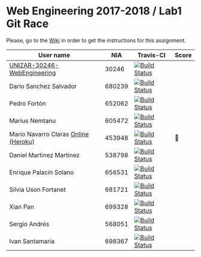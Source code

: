 # Web Engineering 2017-2018 / Lab1 Git Race

Please, go to the [Wiki](https://github.com/UNIZAR-30246-WebEngineering/lab1-git-race/wiki) in order to get the instructions for this assignment.

User name | NIA | Travis-CI|Score
----------|-----|----------|-----
[UNIZAR-30246-WebEngineering](https://github.com/UNIZAR-30246-WebEngineering/lab1-git-race) |30246 | [![Build Status](https://travis-ci.org/UNIZAR-30246-WebEngineering/lab1-git-race.svg)](https://travis-ci.org/UNIZAR-30246-WebEngineering/lab1-git-race)
Dario Sanchez Salvador | 680239 | [![Build Status](https://travis-ci.org/dari1495/lab1-git-race.svg)](https://travis-ci.org/dari1495/lab1-git-race)
Pedro Fortón | 652062 | [![Build Status](https://travis-ci.org/Concatenacion/lab1-git-race.svg)](https://travis-ci.org/Concatenacion/lab1-git-race)
Marius Nemtanu | 605472 | [![Build Status](https://travis-ci.org/MIN605472/lab1-git-race.svg)](https://travis-ci.org/MIN605472/lab1-git-race)
Mario Navarro Claras [Online (Heroku)](https://lab1-git-race.herokuapp.com/)| 453948 | [![Build Status](https://api.travis-ci.org/mnclaras/lab1-git-race.svg)](https://travis-ci.org/mnclaras/lab1-git-race) | :gift:
Daniel Martinez Martinez | 538798 | [![Build Status](https://travis-ci.org/danieluned/lab1-git-race.svg)](https://travis-ci.org/danieluned/lab1-git-race)
Enrique Palacin Solano | 656531 | [![Build Status](https://travis-ci.org/kikcillo/lab1-git-race.svg)](https://travis-ci.org/kikcillo/lab1-git-race)
Silvia Uson Fortanet| 681721 | [![Build Status](https://travis-ci.org/siluf/lab1-git-race.svg)](https://travis-ci.org/siluf/lab1-git-race)
Xian Pan | 699328 | [![Build Status](https://travis-ci.org/DreamaerD/lab1-git-race.svg)](https://travis-ci.org/DreamaerD/lab1-git-race)
Sergio Andrés | 568051 | [![Build Status](https://travis-ci.org/sandresmuniesa/lab1-git-race.svg)](https://travis-ci.org/sandresmuniesa/lab1-git-race)
Ivan Santamaria | 698367 | [![Build Status](https://travis-ci.org/ivsm/lab1-git-race.svg)](https://travis-ci.org/ivsm/lab1-git-race)
